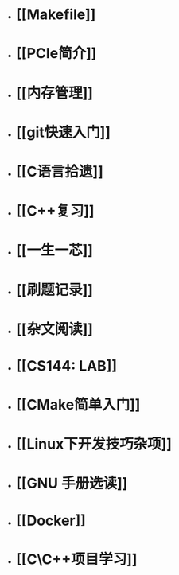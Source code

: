 - # [[Makefile]]
- # [[PCIe简介]]
- # [[内存管理]]
- # [[git快速入门]]
- # [[C语言拾遗]]
- # [[C++复习]]
- # [[一生一芯]]
- # [[刷题记录]]
- # [[杂文阅读]]
- # [[CS144: LAB]]
- # [[CMake简单入门]]
- # [[Linux下开发技巧杂项]]
- # [[GNU 手册选读]]
- # [[Docker]]
- # [[C\C++项目学习]]